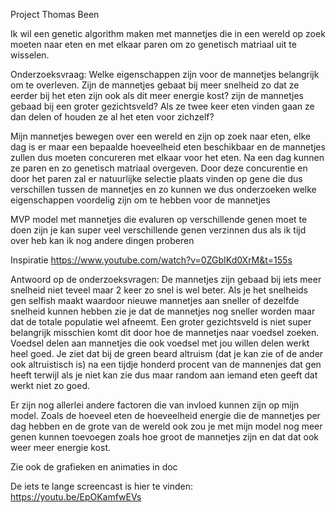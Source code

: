 Project Thomas Been

Ik wil een genetic algorithm maken met mannetjes die in een wereld op zoek moeten naar eten en met elkaar paren om zo genetisch matriaal uit te wisselen.

Onderzoeksvraag: Welke eigenschappen zijn voor de mannetjes belangrijk om te overleven. Zijn de mannetjes gebaat bij meer snelheid zo dat ze eerder bij het eten zijn ook als dit meer energie kost? zijn de mannetjes gebaad bij een groter gezichtsveld? Als ze twee keer eten vinden gaan ze dan delen of houden ze al het eten voor zichzelf?

Mijn mannetjes bewegen over een wereld en zijn op zoek naar eten, elke dag is er maar een bepaalde hoeveelheid eten beschikbaar en de mannetjes zullen dus moeten concureren met elkaar voor het eten. Na een dag kunnen ze paren en zo genetisch matriaal overgeven. Door deze concurentie en door het paren zal er natuurlijke selectie plaats vinden op gene die dus verschillen tussen de mannetjes en zo kunnen we dus onderzoeken welke eigenschappen voordelig zijn om te hebben voor de mannetjes

MVP model met mannetjes die evaluren op verschillende genen moet te doen zijn je kan super veel verschillende genen verzinnen dus als ik tijd over heb kan ik nog andere dingen proberen 

Inspiratie https://www.youtube.com/watch?v=0ZGbIKd0XrM&t=155s

Antwoord op de onderzoeksvragen: 
De mannetjes zijn gebaad bij iets meer snelheid niet teveel maar 2 keer zo snel is wel beter. Als je het snelheids gen selfish maakt waardoor nieuwe mannetjes aan sneller of dezelfde snelheid kunnen hebben zie je dat de mannetjes nog sneller worden maar dat de totale populatie wel afneemt. Een groter gezichtsveld is niet super belangrijk misschien komt dit door hoe de mannetjes naar voedsel zoeken. Voedsel delen aan mannetjes die ook voedsel met jou willen delen werkt heel goed. Je ziet dat bij de green beard altruism (dat je kan zie of de ander ook altruistisch is) na een tijdje honderd procent van de mannenjes dat gen heeft terwijl als je niet kan zie dus maar random aan iemand eten geeft dat werkt niet zo goed. 

Er zijn nog allerlei andere factoren die van invloed kunnen zijn op mijn model. Zoals de hoeveel eten de hoeveelheid energie die de mannetjes per dag hebben en de grote van de wereld ook zou je met mijn model nog meer genen kunnen toevoegen zoals hoe groot de mannetjes zijn en dat dat ook weer meer energie kost.

Zie ook de grafieken en animaties in doc 

De iets te lange screencast is hier te vinden: https://youtu.be/EpOKamfwEVs 